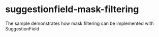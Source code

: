 # suggestionfield-mask-filtering
The sample demonstrates how mask filtering can be implemented with SuggestionField

